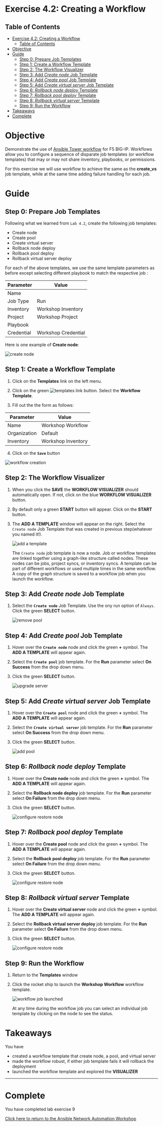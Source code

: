 # Exercise 4.2: Creating a Workflow

## Table of Contents
- [Exercise 4.2: Creating a Workflow](#exercise-42-creating-a-workflow)
  - [Table of Contents](#table-of-contents)
- [Objective](#objective)
- [Guide](#guide)
  - [Step 0: Prepare Job Templates](#step-0-prepare-job-templates)
  - [Step 1: Create a Workflow Template](#step-1-create-a-workflow-template)
  - [Step 2: The Workflow Visualizer](#step-2-the-workflow-visualizer)
  - [Step 3: Add *Create node* Job Template](#step-3-add-create-node-job-template)
  - [Step 4: Add *Create pool* Job Template](#step-4-add-create-pool-job-template)
  - [Step 5: Add *Create virtual server* Job Template](#step-5-add-create-virtual-server-job-template)
  - [Step 6: *Rollback node deploy* Template](#step-6-rollback-node-deploy-template)
  - [Step 7: *Rollback pool deploy* Template](#step-7-rollback-pool-deploy-template)
  - [Step 8: *Rollback virtual server* Template](#step-8-rollback-virtual-server-template)
  - [Step 9: Run the Workflow](#step-9-run-the-workflow)
- [Takeaways](#takeaways)
- [Complete](#complete)

# Objective

Demonstrate the use of [Ansible Tower workflow](https://docs.ansible.com/ansible-tower/latest/html/userguide/workflows.html) for F5 BIG-IP.  Workflows allow you to configure a sequence of disparate job templates (or workflow templates) that may or may not share inventory, playbooks, or permissions.

For this exercise we will use workflow to achieve the same as the **create_vs** job template, while at the same time adding failure handling for each job.

# Guide

## Step 0: Prepare Job Templates

Following what we learned from `Lab 4.2`, create the following job templates:
* Create node
* Create pool
* Create virtual server
* Rollback node deploy
* Rollback pool deploy
* Rollback virtual server deploy

For each of the above templates, we use the same template parameters as before except selecting different playbook to match the respective job :

| Parameter | Value |
|---|---|
| Name  | 	  |
|  Job Type |  Run |
|  Inventory |  Workshop Inventory |
|  Project |  Workshop Project |
|  Playbook |   |
|  Credential |  Workshop Credential  |

Here is one example of **Create node**:

![create node](images/create-node.png)

## Step 1: Create a Workflow Template

1. Click on the **Templates** link on the left menu.  

2. Click on the green ![templates link](images/add.png) button. Select the **Workflow Template**.  

3. Fill out the the form as follows:

| Parameter | Value |
|---|---|
| Name  | Workshop Workflow  |
|  Organization |  Default |
|  Inventory |  Workshop Inventory |

4. Click on the **`Save`** button

![workflow creation](images/workflow.gif)

## Step 2: The Workflow Visualizer

1. When you click the **SAVE** the **WORKFLOW VISUALIZER** should automatically open.  If not, click on the blue **WORKFLOW VISUALIZER** button.  

2. By default only a green **START** button will appear.  Click on the **START** button.  

3. The **ADD A TEMPLATE** window will appear on the right.  Select the `Create node` Job Template that was created in previous step(whatever you named it!).

   ![add a template](images/add-a-template.png)

   The `Create node` job template is now a node.  Job or workflow templates are linked together using a graph-like structure called nodes. These nodes can be jobs, project syncs, or inventory syncs. A template can be part of different workflows or used multiple times in the same workflow. A copy of the graph structure is saved to a workflow job when you launch the workflow.

## Step 3: Add *Create node* Job Template

1.  Select the **`Create node`** Job Template.  Use the ony run option of `Always`.  Click the green **SELECT** button.

    ![remove pool](images/create_node.png)

## Step 4: Add *Create pool* Job Template

1.  Hover over the **`Create node`** node and click the green **+** symbol.  The **ADD A TEMPLATE** will appear again.

2. Select the **`Create pool`** job template.  For the **Run** parameter select **On Success** from the drop down menu.  
3. Click the green **SELECT** button.

   ![upgrade server](images/create_pool.png)

## Step 5: Add *Create virtual server* Job Template

1.  Hover over the **`Create pool`**  node and click the green **+** symbol.  The **ADD A TEMPLATE** will appear again.

2. Select the **`Create virtual server`** job template.  For the **Run** parameter select **On Success** from the drop down menu.  
3. Click the green **SELECT** button.
   
   ![add pool](images/create_virtualserver.png)

## Step 6: *Rollback node deploy* Template

1.  Hover over the **Create node** node and click the green **+** symbol.  The **ADD A TEMPLATE** will appear again.

2. Select the **Rollback node deploy** job template.  For the **Run** parameter select **On Failure** from the drop down menu.  
3. Click the green **SELECT** button.  

   ![configure restore node](images/rollback_node.png)

## Step 7: *Rollback pool deploy* Template

1.  Hover over the **Create pool** node and click the green **+** symbol.  The **ADD A TEMPLATE** will appear again.

2. Select the **Rollback pool deploy** job template.  For the **Run** parameter select **On Failure** from the drop down menu.  
3. Click the green **SELECT** button.  

   ![configure restore node](images/rollback_pool.png)

## Step 8: *Rollback virtual server* Template

1.  Hover over the **Create virtual server** node and click the green **+** symbol.  The **ADD A TEMPLATE** will appear again.

2. Select the **Rollback virtual server deploy** job template.  For the **Run** parameter select **On Failure** from the drop down menu.  
3. Click the green **SELECT** button.  

   ![configure restore node](images/rollback_virtualserver.png)

## Step 9: Run the Workflow

1. Return to the **Templates** window

2. Click the rocket ship to launch the **Workshop Workflow** workflow template.

   ![workflow job launched](images/running-workflow.png)

    At any time during the workflow job you can select an individual job template by clicking on the node to see the status.

# Takeaways

You have
 - created a workflow template that create node, a pool, and virtual server
 - made the workflow robust, if either job template fails it will rollback the deployment
 - launched the workflow template and explored the **VISUALIZER**

---

# Complete

You have completed lab exercise 9

[Click here to return to the Ansible Network Automation Workshop](../README.md)
